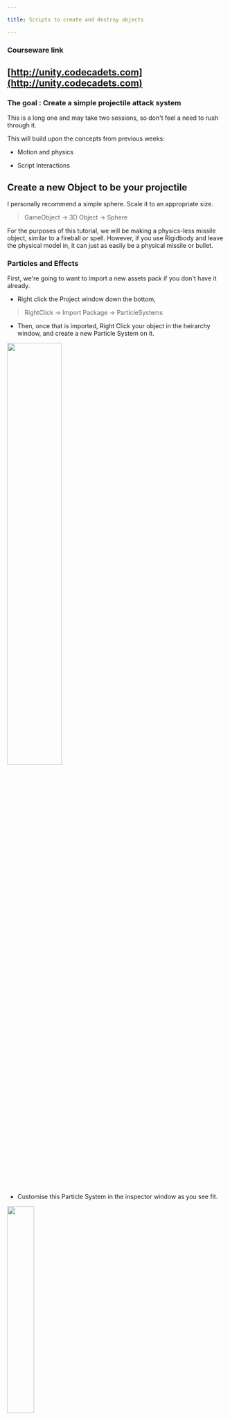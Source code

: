 ```yaml
---

title: Scripts to create and destroy objects

---
```



### Courseware link


## [http://unity.codecadets.com](http://unity.codecadets.com)

### The goal : Create a simple projectile attack system


This is a long one and may take two sessions, so don't feel a need to rush through it.


This will build upon the concepts from previous weeks:

* Motion and physics

* Script Interactions

## Create a new Object to be your projectile

I personally recommend a simple sphere. Scale it to an appropriate size.

> GameObject -> 3D Object -> Sphere

For the purposes of this tutorial, we will be making a physics-less missile object, similar to a fireball or spell. However, if you use Rigidbody and leave the physical model in, it can just as easily be a physical missile or bullet.


### Particles and Effects

First, we're going to want to import a new assets pack if you don't have it already.

* Right click the Project window down the bottom,

> RightClick -> Import Package -> ParticleSystems

* Then, once that is imported, Right Click your object in the heirarchy window, and create a new Particle System on it.

<img src="https://canberragrammar.github.io/codecadets-2018/Resources/Particles.png" alt="" style="width: 50%;"/>

* Customise this Particle System in the inspector window as you see fit.

<img src="https://canberragrammar.github.io/codecadets-2018/Resources/PSystem.png" alt="" style="width: 35%;"/>

* Go to your projectile object, and **untick the box that says MeshRender**. This will remove the physical form of the object, but leaving its collider and the particle systems you've placed in it.

Your object should now roughly look like a Fireball or similar energy project, leaving a trail of particles in flight.


### Create copies

* Make the object a pre-fab. (This makes it easier to instantiate.) To do this, just drag your completed object into the Assets folder at the bottom.

<img src="https://canberragrammar.github.io/codecadets-2018/Resources/Prefab.png" alt="" style="width: 80%;"/>

### Spawning in


* Create new Script on your player object, call it ```Attack```. This code could go in our SimpleMove file, however this would make it harder to read and understand; seeing as a Unity object supports multiple scripts, we will benefit from this decision.

> FOR THESE SECTIONS YOU ARE WORKING IN Attack.cs

* Similar to previous sections, we want some public variables we can access from our editor. One for a reference to our projectile object, and another as a speed constant. Put these at the top under the class.

```cs
public GameObject projectile;
public float speed;
//This should be somewhat familiar territory now
```

* Then, within our update method, we first want a condition to recognise a button press. Unlike the movement Axes, in this case we just want to recognise a specific key being pressed once.

```cs
if (Input.GetKeyDown(KeyCode.G)) {
//I have chosen G, but you can use any key you wish.
}
```
* This code will recognise a Key Down event on the chosen key. That means it will recognise input the second the key is pressed. There is an alternative in ```GetKeyUp``` that will respond to the **release** of the key instead.

* Put a simple message like ```print("Key Pressed");``` in the if statement and run it to confirm it responds to input.

* Now we need to **Instantiate** our object. This means to create an **Instance** of it within the game.

```cs
GameObject missile = Instantiate(projectile, gameObject.transform.position, Quaternion.identity) as GameObject;
```

* This line is relatively long, but essentially you just give it position data and then create a new GameObject called ```missile```. For now, it should do nothing other than create a ```missile (clone)``` in the Heirarchy when run.



### Flying true

Once we've spawned an object in, we want to give it Velocity so that it flies off on its own. Instead of using a simple coordinate Translation however, we're going to use Rigidbody physics to apply a speed property.

* If it doesn't already, make sure your projectile Pre-fab has a Rigidbody component. Make sure ```Uses Gravity``` is unticked for now, but you can enable if really you want to.

```cs
Rigidbody rb = missile.GetComponent<Rigidbody>();
rb.velocity = transform.forward * speed;
```

* This will access the instantiated missle's physics properties, and apply a forward speed to it, multiplied by the speed factor you pass in from the editor. Make sure this is not 0.

### Destruction

* Add new script to projectile prefab in your assets folder. Call it ```Projectile```.

> FOR THESE SECTIONS YOU ARE WORKING IN Projectile.cs

* Add an ```OnTriggerEnter``` method like we've used in previous sessions. Check your teleporter code if you don't remember what this looks like. Make sure the Missile Prefab has ```Is Trigger``` ticked in the inspector menu for its collider.

* In the class add a public variable to reference our explosion effect within the code.

```cs
public GameObject SPFX;
```

* Then, from the Unity editor drag the Explosion asset into this property. If you can't find it, use the Search bar in the project menu.

* Then within our OnTriggerEnter method, we want to self-destruct the missile and instantiate our explosion effect.

```cs
Destroy(gameObject);
Instantiate(SPFX, transform.position, transform.rotation);
```

### Bug Fixing

Run your game and try to fire your new projectile system. If you've followed this code exactly, one somewhat entertaining problem should immediately present itself.

The missile is going to explode **inside your player** object, because it spawns inside its collider and then trigged ```OnTriggerEnter```. This sends the object flying from the force of the explosion.

* To fix this all we need to do is add a condition to ignore our player object in the ```OnTriggerEnter``` method.

```cs
if (other.gameObject.name == "Cube"){
    //IGNORE
}
else {
    //PUT YOUR DESTRUCTION CODE IN HERE
}
```


### FIRE!

* If all things went as planned, you should be able to launch the projectile system forward like so.

<img src="https://canberragrammar.github.io/codecadets-2018/Resources/FIRE.gif" alt="" style="width: 90%;"/>

* For this demonstration I left the MeshRender on so the object is clearly visible.

* You may find the missile is capable of destroying your terrain, leading to your object falling through the floor. See if you can fix this using conditions like before.

----

### Extension Activity.

Create a new script to be "Damage", that handles a response to being hit by a projectile, and has a Health value so that objects can take multiple hits.
